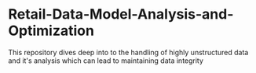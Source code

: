 # Retail-Data-Model-Analysis-and-Optimization
This repository dives deep into to the handling of highly unstructured data and it's analysis which can lead to maintaining data integrity
